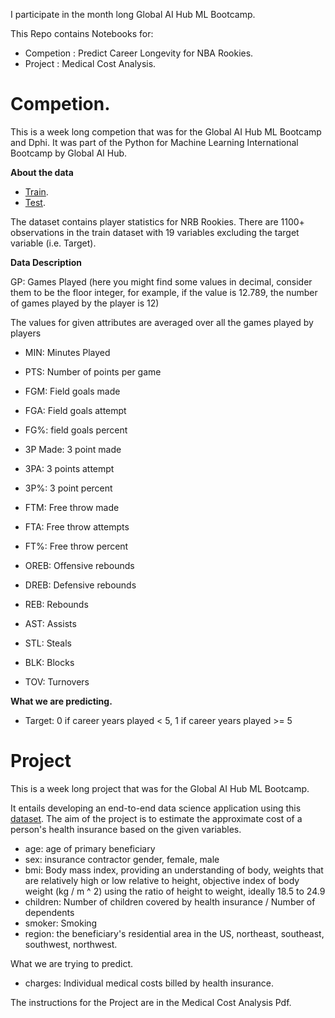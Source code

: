 I participate in the month long Global AI Hub ML Bootcamp.

This Repo contains Notebooks for:

* Competion : Predict Career Longevity for NBA Rookies.
* Project : Medical Cost Analysis.


# Competion.
This is a week long competion that was for the Global AI Hub ML Bootcamp and Dphi.
It was part of the Python for Machine Learning International Bootcamp by Global AI Hub.

**About the data**

* [Train](/longevity_train.csv).
* [Test](/longevity_test.csv).

The dataset contains player statistics for NRB Rookies. There are 1100+ observations in the train dataset with 19 variables excluding the target variable (i.e. Target).

**Data Description**

GP: Games Played (here you might find some values in decimal, consider them to be the floor integer, for example, if the value is 12.789, the number of games played by the player is 12)


The values for given attributes are averaged over all the games played by players

* MIN:  Minutes Played

* PTS: Number of points per game

* FGM: Field goals made

* FGA: Field goals attempt

* FG%: field goals percent

* 3P Made: 3 point made

* 3PA: 3 points attempt

* 3P%: 3 point percent

* FTM: Free throw made

* FTA: Free throw attempts

* FT%: Free throw percent

* OREB: Offensive rebounds

* DREB: Defensive rebounds

* REB: Rebounds

* AST: Assists

* STL: Steals

* BLK: Blocks

* TOV: Turnovers

**What we are predicting.**

* Target: 0 if career years played < 5, 1 if career years played >= 5

# Project

This is a week long project that was for the Global AI Hub ML Bootcamp.

It entails developing an end-to-end data science application using this [dataset](/insurance.csv). The aim of the project is to estimate the approximate cost of a person's health insurance based on the given variables.

* age: age of primary beneficiary 
* sex: insurance contractor gender, female, male 
* bmi: Body mass index, providing an understanding of body, weights that are relatively high or low relative to height, objective index of body weight (kg / m ^ 2) using the ratio of height to weight, ideally 18.5 to 24.9 
* children: Number of children covered by health insurance / Number of dependents
* smoker: Smoking
* region: the beneficiary's residential area in the US, northeast, southeast, southwest, northwest.

What we are trying to predict.

* charges: Individual medical costs billed by health insurance.

The instructions for the Project are in the Medical Cost Analysis Pdf.
